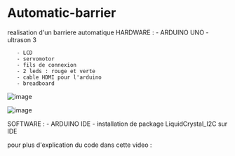 # Automatic-barrier
realisation d'un barriere automatique 
HARDWARE : 
       - ARDUINO UNO 
       - ultrason 3
       

       - LCD 
       - servomotor 
       - fils de connexion 
       - 2 leds : rouge et verte 
       - cable HDMI pour l'arduino 
       - breadboard 


 ![image](https://user-images.githubusercontent.com/80831555/111506812-5054da80-874a-11eb-88f3-5d25025b71be.png)
       
![image](https://user-images.githubusercontent.com/80831555/111506888-61055080-874a-11eb-8d60-203f55b8211a.png)


SOFTWARE : 
       - ARDUINO IDE 
       - installation de package LiquidCrystal_I2C sur IDE 

pour plus d'explication  du code dans cette video : 
